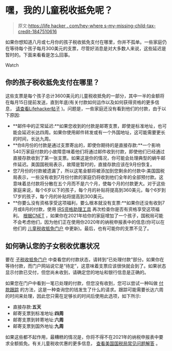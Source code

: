 # 嘿，我的儿童税收抵免呢？

> 原文:[https://life hacker . com/hey-where s-my-missing-child-tax-credit-1847510616](https://lifehacker.com/hey-wheres-my-missing-child-tax-credit-1847510616)

如果你想知道八月或七月你的孩子税收抵免支付在哪里，你并不孤单。一些家庭仍在等待每个孩子每月300美元的支票，尽管好消息是对大多数人来说，这些延迟是暂时的。下面来看看是怎么回事。

Watch

## **你的孩子税收抵免支付在哪里？**

这些支票是每个孩子总计3600美元的儿童税收抵免的一部分，其中一半的金额将在每月15日提前发送，直到年底(有关付款如何运作以及如何获得资格的更多信息， [请查看Lifehacker帖子](https://lifehacker.com/use-this-tool-to-claim-money-from-your-child-tax-credit-1847158751) )。问题是，一些家庭还没有看到他们的付款，由于以下原因:

*   **邮件中的正常延迟:**如果您收到的付款是邮寄支票，即使是标准地址，也可能会延迟长达四周。如果你使用邮件转发或有一个外国地址，这可能需要更长的时间，长达九周。
*   **你8月份的付款是通过支票寄出的，即使你期待的是直接存款:**一个影响540万家庭付款的小故障意味着他们将通过邮件收到付款，即使他们已经通过直接存款收到了第一张支票。如果这是你的情况，你可能会处理典型的蜗牛邮件延迟。美国国税局表示，故障是暂时的，直接存款应该在9月份恢复。
*   您7月份的付款被遗漏了，所以这笔金额将被添加到您剩余的付款中:美国国税局表示，一些没有收到7月份付款的家庭仍将收到他们全年的全部预付款。这意味着总付款将分散在五个月而不是六个月，使每个月的付款更大。对于这些家庭来说，每个6岁以下的孩子，每个月的补贴将提高到360美元，每个6岁到17岁的孩子，每个月的补贴将提高到300美元。
*   **你要么没有资格享受这项福利，要么根本就没有支票:**如果你还没有收到7月或8月的付款，使用 [IRS资格助理工具](https://www.irs.gov/credits-deductions/advance-child-tax-credit-eligibility-assistant) 再次检查你是否有资格享受这项福利。 [根据CNET](https://www.cnet.com/personal-finance/taxes/august-child-tax-credit-delayed-track-your-money-online-here/) ，如果你在2021年给你的家庭增加了一个孩子，国税局可能不会考虑他们，因为他们正在使用你2020年的纳税申报表中的信息(你可以在他们的 [儿童税收抵免门户](https://www.irs.gov/credits-deductions/child-tax-credit-update-portal) 中更新)。最后，也有可能你的支票不见了。

## **如何确认您的子女税收优惠状况**

要在 [子税收抵免门户](https://www.irs.gov/credits-deductions/child-tax-credit-update-portal) 中查看您的付款状态，请转到“已处理付款”部分。如果你在等待付款，而门户网站说它是“待定”，这意味着支票应该很快就会到了。如果状态显示付款已交付，但您尚未收到，请确定您的地址和银行信息是正确的。

如果您在门户中看到一笔已处理的付款，但您没有收到，您可以尝试一种叫做 [付款跟踪](https://www.irs.gov/newsroom/questions-and-answers-about-the-first-economic-impact-payment-topic-f-payment-issued-but-lost-stolen-destroyed-or-not-received) 的方法，这是一种查询您的钱发生了什么的请求。跟踪可能需要长达六周的时间来处理，因此您只需在足够长的时间后使用此选项，如下所示:

*   直接存款:**五天**
*   邮寄支票到标准地址:**四周**
*   邮寄支票到转寄地址:**六周**
*   邮寄支票到国外地址:**九周**

如果这些都不起作用，最糟糕的情况是，你将不得不在2021年的纳税申报表中要求全额抵免。有关儿童税收优惠的更多信息， [查看美国国税局常见问题解答](https://www.irs.gov/credits-deductions/2021-child-tax-credit-and-advance-child-tax-credit-payments-frequently-asked-questions) 。
